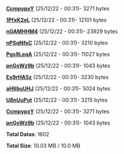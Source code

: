 [**CcmpypxY**](/data/CcmpypxY.txt) (25/12/22 - 00:31)- 3271 bytes

[**1PfxK2eL**](/data/1PfxK2eL.txt) (25/12/22 - 00:31)- 12101 bytes

[**nGAMHHM4**](/data/nGAMHHM4.txt) (25/12/22 - 00:31)- 23929 bytes

[**nPSqNfsC**](/data/nPSqNfsC.txt) (25/12/22 - 00:31)- 3210 bytes

[**Pgs9LeqA**](/data/Pgs9LeqA.txt) (25/12/22 - 00:31)- 11027 bytes

[**pnGsWz9b**](/data/pnGsWz9b.txt) (25/12/22 - 00:31)- 1043 bytes

[**Ex9rHA5z**](/data/Ex9rHA5z.txt) (25/12/22 - 00:31)- 3230 bytes

[**aH6buUHJ**](/data/aH6buUHJ.txt) (25/12/22 - 00:31)- 5024 bytes

[**U8nUuPut**](/data/U8nUuPut.txt) (25/12/22 - 00:31)- 3215 bytes

[**CcmpypxY**](/data/CcmpypxY.txt) (25/12/22 - 00:31)- 3271 bytes

[**pnGsWz9b**](/data/pnGsWz9b.txt) (25/12/22 - 00:31)- 1043 bytes

**Total Datas**: 1602

**Total Size**: 10.03 MB / 10.0 MB